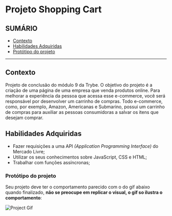 # Projeto Shopping Cart

## SUMÁRIO

- [Contexto](#contexto)
- [Habilidades Adquiridas](#habilidades-adquiridas)
- [Protótipo do projeto](#protótipo-do-projeto)

---

## Contexto

Projeto de conclusão do módulo 9 da Trybe. O objetivo do projeto é a criação de uma página de uma empresa que venda produtos online. Para melhorar a experiência da pessoa que acessa esse e-commerce, você será responsável por desenvolver um carrinho de compras. Todo e-commerce, como, por exemplo, Amazon, Americanas e Submarino, possui um carrinho de compras para auxiliar as pessoas consumidoras a salvar os itens que desejam comprar.

## Habilidades Adquiridas

- Fazer requisições a uma API *(Application Programming Interface)* do Mercado Livre;
- Utilizar os seus conhecimentos sobre JavaScript, CSS e HTML;
- Trabalhar com funções assíncronas;

### Protótipo do projeto

Seu projeto deve ter o comportamento parecido com o do gif abaixo quando finalizado, **não se preocupe em replicar o visual, o gif so ilustra o comportamento**:

![Project Gif](./out.gif)